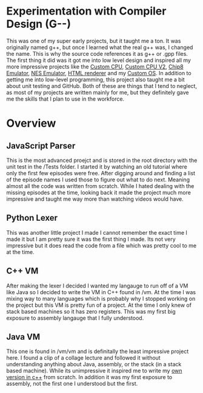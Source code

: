# Experimentation with Compiler Design (G--)

This was one of my super early projects, but it taught me a ton. It was originally named g++, but once I learned what the real g++ was, I changed the name. This is why the source code references it as g++ or .gpp files. The first thing it did was it got me into low level design and inspired all my more impressive projects like the [Custom CPU](), [Custom CPU V2](), [Chip8 Emulator](), [NES Emulator](), [HTML renderer]() and my [Custom OS](). In addition to getting me into low-level programming, this project also taught me a bit about unit testing and GitHub. Both of these are things that I tend to neglect, as most of my projects are written mainly for me, but they definitely gave me the skills that I plan to use in the workforce.

# Overview

## JavaScript Parser

This is the most advanced proejct and is stored in the root directory with the unit test in the /Tests folder. I started it by watching an old tutorial where only the first few episodes were free. After digging around and finding a list of the episode names I used those to figure out what to do next. Meaning almost all the code was written from scratch. While I hated dealing with the missing episodes at the time, looking back it made the project much more impressive and taught me way more than watching videos would have.

## Python Lexer

This was another little project I made I cannot remember the exact time I made it but I am pretty sure it was the first thing I made. Its not very impressive but it does read the code from a file which was pretty cool to me at the time.

## C++ VM

After making the lexer I decided I wanted my langauge to run off of a VM like Java so I decided to write the VM in C++ found in /vm. At the time I was mixing way to many languages which is probably why I stopped working on the project but this VM is pretty fun of a project. At the time I only knew of stack based machines so it has zero registers. This was my first big exposure to assembly langauge that I fully understood.

## Java VM

This one is found in /vm/vm and is definitally the least impressive project here. I found a clip of a collage lecture and followed it without understanding anything about Java, assembly, or the stack (in a stack based machine). While its unimpressive it inspired me to write my [own version in c++](https://github.com/KingstumusPrime/g--/edit/root/README.md#c-vm) from scratch. In addition it was my first exposure to assembly, not the first one I understood but the first.
